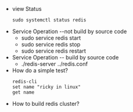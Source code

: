 * view Status
  ```
  sudo systemctl status redis
  ```
* Service Operation --not build by source code
  * sudo service redis start
  * sudo service redis stop
  * sudo service redis restart
* Service Operation -- build by source code
  * ./redis-server ../redis.conf
* How do a simple test?
  ```
  redis-cli
  set name "ricky in linux"
  get name
  ```
* How to build redis cluster?